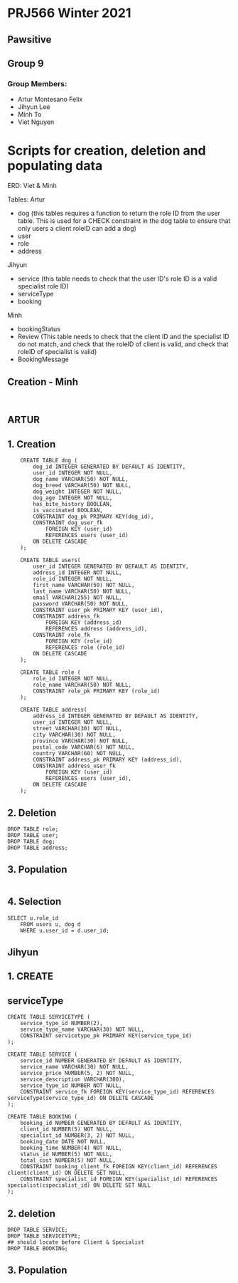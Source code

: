 # PRJ566 Winter 2021

## Pawsitive

## Group 9

### Group Members:

- Artur Montesano Felix
- Jihyun Lee
- Minh To
- Viet Nguyen

# Scripts for creation, deletion and populating data

ERD: Viet & Minh

Tables:
Artur

- dog (this tables requires a function to return the role ID from the user table. This is used for a CHECK constraint in the dog table to ensure that only users a client roleID can add a dog)
- user
- role
- address

Jihyun

- service (this table needs to check that the user ID's role ID is a valid specialist role ID)
- serviceType
- booking

Minh

- bookingStatus
- Review (This table needs to check that the client ID and the specialist ID do not match, and check that the roleID of client is valid, and check that roleID of specialist is valid)
- BookingMessage

## Creation - Minh

```


```

## ARTUR
## 1. Creation

```
    CREATE TABLE dog (
        dog_id INTEGER GENERATED BY DEFAULT AS IDENTITY,
        user_id INTEGER NOT NULL,
        dog_name VARCHAR(50) NOT NULL,
        dog_breed VARCHAR(50) NOT NULL,
        dog_weight INTEGER NOT NULL,
        dog_age INTEGER NOT NULL,
        has_bite_history BOOLEAN,
        is_vaccinated BOOLEAN,
        CONSTRAINT dog_pk PRIMARY KEY(dog_id),
        CONSTRAINT dog_user_fk
            FOREIGN KEY (user_id)
            REFERENCES users (user_id)
        ON DELETE CASCADE
    );
    
    CREATE TABLE users(
        user_id INTEGER GENERATED BY DEFAULT AS IDENTITY,
        address_id INTEGER NOT NULL,
        role_id INTEGER NOT NULL,
        first_name VARCHAR(50) NOT NULL,
        last_name VARCHAR(50) NOT NULL,
        email VARCHAR(255) NOT NULL,
        password VARCHAR(50) NOT NULL,
        CONSTRAINT user_pk PRIMARY KEY (user_id),
        CONSTRAINT address_fk
            FOREIGN KEY (address_id)
            REFERENCES address (address_id),
        CONSTRAINT role_fk
            FOREIGN KEY (role_id)
            REFERENCES role (role_id)
        ON DELETE CASCADE
    );

    CREATE TABLE role (
        role_id INTEGER NOT NULL,
        role_name VARCHAR(50) NOT NULL,
        CONSTRAINT role_pk PRIMARY KEY (role_id)
    );

    CREATE TABLE address(
        address_id INTEGER GENERATED BY DEFAULT AS IDENTITY,
        user_id INTEGER NOT NULL,
        street VARCHAR(30) NOT NULL,
        city VARCHAR(30) NOT NULL,
        province VARCHAR(30) NOT NULL,
        postal_code VARCHAR(6) NOT NULL,
        country VARCHAR(60) NOT NULL,
        CONSTRAINT address_pk PRIMARY KEY (address_id),
        CONSTRAINT address_user_fk
            FOREIGN KEY (user_id)
            REFERENCES users (user_id),
        ON DELETE CASCADE
    );

```

## 2. Deletion

```
DROP TABLE role;
DROP TABLE user;
DROP TABLE dog;
DROP TABLE address;
```

## 3. Population

```

```

## 4. Selection

```
SELECT u.role_id
    FROM users u, dog d
    WHERE u.user_id = d.user_id;
```

## Jihyun
## 1. CREATE

## serviceType
```
CREATE TABLE SERVICETYPE (
    service_type_id NUMBER(2),
    service_type_name VARCHAR(30) NOT NULL,
    CONSTRAINT servicetype_pk PRIMARY KEY(service_type_id)
);

CREATE TABLE SERVICE (
    service_id NUMBER GENERATED BY DEFAULT AS IDENTITY,
    service_name VARCHAR(30) NOT NULL,
    service_price NUMBER(5, 2) NOT NULL,
    service_description VARCHAR(300),
    service_type_id NUMBER NOT NULL,
    CONSTRAINT service_fk FOREIGN KEY(service_type_id) REFERENCES serviceType(service_type_id) ON DELETE CASCADE
);

CREATE TABLE BOOKING (
    booking_id NUMBER GENERATED BY DEFAULT AS IDENTITY,
    client_id NUMBER(5) NOT NULL,
    specialist_id NUMBER(3, 2) NOT NULL,
    booking_date DATE NOT NULL,
    booking_time NUMBER(4) NOT NULL,
    status_id NUMBER(5) NOT NULL,
    total_cost NUMBER(5) NOT NULL,
    CONSTRAINT booking_client_fk FOREIGN KEY(client_id) REFERENCES client(client_id) ON DELETE SET NULL,
    CONSTRAINT specialist_id FOREIGN KEY(specialist_id) REFERENCES specialist(cspecialist_id) ON DELETE SET NULL
);
```

## 2. deletion
```
DROP TABLE SERVICE;
DROP TABLE SERVICETYPE;
## should locate before Client & Specialist
DROP TABLE BOOKING;
```


## 3. Population
